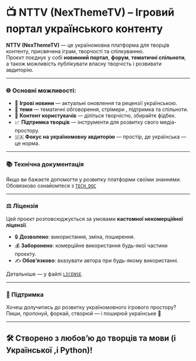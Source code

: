 # 📺 NTTV (NexThemeTV) – Ігровий портал українського контенту

**NTTV (NexThemeTV)** — це україномовна платформа для творців контенту, присвячена іграм, творчості та спілкуванню.  
Проєкт поєднує у собі **новинний портал**, **форум**, **тематичні спільноти**, а також можливість публікувати власну творчість і розвивати авдиторію.

---

### 🌐 Основні можливості:

- 📰 **Ігрові новини** — актуальні оновлення та рецензії українською.
- 💬 **теми** — тематичні обговорення, стрімери , підтримка та спільноти.
- 🎨 **Контент користувачів** — діліться творчістю, збирайте фідбек.
- 📈 **Підтримка творців** — інструменти для розвитку свого медіа-простору.
- 🇺🇦 **Фокус на україномовну авдиторію** — простір, де українська — це норма.

---

### 📚 Технічна документація
Якщо ви бажаєте допомогти у розвитку платформи своїми знаннями. Обовязково ознайомтеся з [`TECH_DOC`](./TECH_DOC)

---

### ⚖️ Ліцензія

Цей проєкт розповсюджується за умовами **кастомної некомерційної ліцензії**.

- 🔒 **Дозволено**: використання, зміна, поширення.
- 💰 **Заборонено**: комерційне використання будь-якої частини проєкту.
- ✍️ **Обов’язково**: вказувати автора при будь-якому використанні.

Детальніше — у файлі [`LICENSE`](./LICENSE).

---

### 🤝 Підтримка

Хочеш долучитись до розвитку україномовного ігрового простору?  
Пиши, пропонуй, форкай, створюй — і поширюй українське 🌻

---

## 🛠️ Створено з любов’ю до творців та мови (і Української ,і Python)!
